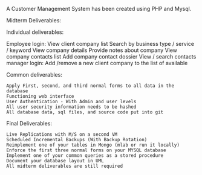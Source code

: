 
A Customer Management System has been created using PHP and Mysql.

Midterm Deliverables:


Individual deliverables:

Employee login:
	View client company list
	Search by business type / service / keyword
		View company details
		Provide notes about company
		View company contacts list
			Add company contact dossier
	View / search contacts
manager login:
	Add /remove a new client company to the list of available


Common deliverables:

	Apply First, second, and third normal forms to all data in the database
	Functioning web interface
	User Authentication - With Admin and user levels
	All user security information needs to be hashed
	All database data, sql files, and source code put into git



Final Deliverables:

	Live Replications with M/S on a second VM
	Scheduled Incremental Backups (With Backup Rotation)
	Reimplement one of your tables in Mongo (mlab or run it locally)
	Enforce the first three normal forms on your MYSQL database
	Implement one of your common queries as a stored procedure
	Document your database layout in UML
	All midterm deliverables are still required

